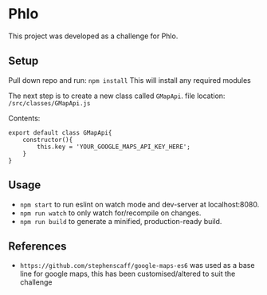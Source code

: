 # Phlo
This project was developed as a challenge for Phlo.

## Setup
Pull down repo and run:
`npm install` This will install any required modules

The next step is to create a new class called `GMapApi`.
file location: `/src/classes/GMapApi.js`

Contents: 
```
export default class GMapApi{
    constructor(){
        this.key = 'YOUR_GOOGLE_MAPS_API_KEY_HERE';
    }
}
```

## Usage
* `npm start` to run eslint on watch mode and dev-server at localhost:8080.
* `npm run watch` to only watch for/recompile on changes.
* `npm run build` to generate a minified, production-ready build.

## References
* `https://github.com/stephenscaff/google-maps-es6` was used as a base line for google maps, this has been customised/altered to suit the challenge